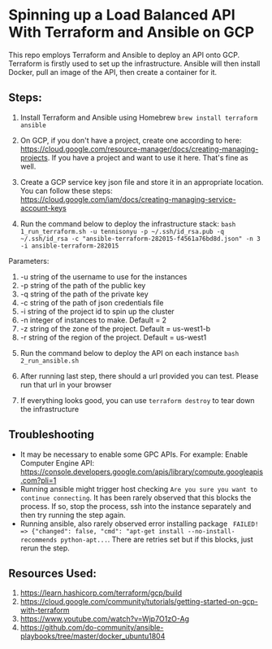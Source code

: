 # Spinning up a Load Balanced API With Terraform and Ansible on GCP

This repo employs Terraform and Ansible to deploy an API onto GCP. Terraform is firstly used to set up the infrastructure. Ansible will then install Docker, pull an image of the API, then create a container for it. 

## Steps:

1. Install Terraform and Ansible using Homebrew `brew install terraform ansible`

2. On GCP, if you don't have a project, create one according to here: https://cloud.google.com/resource-manager/docs/creating-managing-projects. If you have a project and want to use it here. That's fine as well.

3. Create a GCP service key json file and store it in an appropriate location. You can follow these steps: https://cloud.google.com/iam/docs/creating-managing-service-account-keys

4. Run the command below to deploy the infrastructure stack:
`bash 1_run_terraform.sh -u tennisonyu -p ~/.ssh/id_rsa.pub -q ~/.ssh/id_rsa -c "ansible-terraform-282015-f4561a76bd8d.json" -n 3 -i ansible-terraform-282015`

Parameters:
1) -u string of the username to use for the instances
2) -p string of the path of the public key
3) -q string of the path of the private key
4) -c string of the path of json credentials file
5) -i string of the project id to spin up the cluster
6) -n integer of instances to make. Default = 2
7) -z string of the zone of the project. Default = us-west1-b
8) -r string of the region of the project. Default  = us-west1

5. Run the command below to deploy the API on each instance
`bash 2_run_ansible.sh`

6. After running last step, there should a url provided you can test. Please run that url in your browser

7. If everything looks good, you can use `terraform destroy` to tear down the infrastructure

## Troubleshooting

- It may be necessary to enable some GPC APIs. For example: Enable Computer Engine API: https://console.developers.google.com/apis/library/compute.googleapis.com?pli=1
- Running ansible might trigger host checking `Are you sure you want to continue connecting`. It has been rarely observed that this blocks the process. If so, stop the process, ssh into the instance separately and then try running the step again.
- Running ansible, also rarely observed error installing package ` FAILED! => {"changed": false, "cmd": "apt-get install --no-install-recommends python-apt...`. There are retries set but if this blocks, just rerun the step.

## Resources Used:
1. https://learn.hashicorp.com/terraform/gcp/build
2. https://cloud.google.com/community/tutorials/getting-started-on-gcp-with-terraform
3. https://www.youtube.com/watch?v=Wjp7O1zO-Ag
4. https://github.com/do-community/ansible-playbooks/tree/master/docker_ubuntu1804

